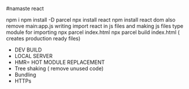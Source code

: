 #namaste react



npm i
npm install -D parcel
npx install react
npm install react dom
also remove main:app.js
writing import react in js files and making js files type module for importing
npx parcel index.html
npx parcel build index.html ( creates production ready files)

<!-- PARCEL -->
- DEV BUILD
- LOCAL SERVER
- HMR= HOT MODULE REPLACEMENT
- Tree shaking ( remove unused code)
- Bundling
- HTTPs
